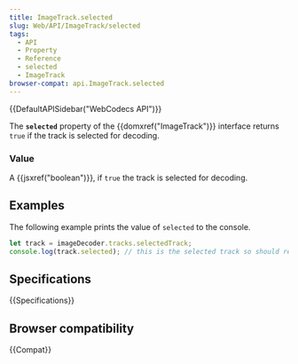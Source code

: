 ```yaml
---
title: ImageTrack.selected
slug: Web/API/ImageTrack/selected
tags:
  - API
  - Property
  - Reference
  - selected
  - ImageTrack
browser-compat: api.ImageTrack.selected
---
```

{{DefaultAPISidebar("WebCodecs API")}}

The **`selected`**  property of the {{domxref("ImageTrack")}} interface returns `true` if the track is selected for decoding.

### Value

A {{jsxref("boolean")}}, if `true` the track is selected for decoding.

## Examples

The following example prints the value of `selected` to the console.

```js
let track = imageDecoder.tracks.selectedTrack;
console.log(track.selected); // this is the selected track so should return true.
```

## Specifications

{{Specifications}}

## Browser compatibility

{{Compat}}


